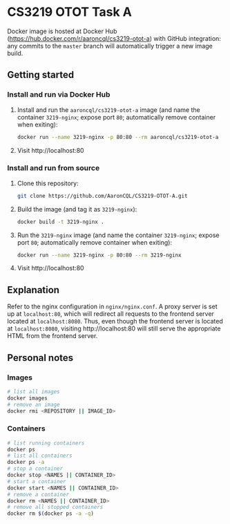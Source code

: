 # CS3219 OTOT Task A

Docker image is hosted at Docker Hub (https://hub.docker.com/r/aaroncql/cs3219-otot-a) with GitHub integration: any commits to the `master` branch will automatically trigger a new image build.


## Getting started

### Install and run via Docker Hub

1. Install and run the `aaroncql/cs3219-otot-a` image (and name the container `3219-nginx`; expose port `80`; automatically remove container when exiting):
    ```sh
    docker run --name 3219-nginx -p 80:80 --rm aaroncql/cs3219-otot-a
    ```
2. Visit http://localhost:80
   
### Install and run from source

1. Clone this repository:
    ```sh
    git clone https://github.com/AaronCQL/CS3219-OTOT-A.git
    ```
2. Build the image (and tag it as `3219-nginx`):
    ```sh
    docker build -t 3219-nginx .
    ```
3. Run the `3219-nginx` image (and name the container `3219-nginx`; expose port `80`; automatically remove container when exiting):
    ```sh
    docker run --name 3219-nginx -p 80:80 --rm 3219-nginx
    ```
4. Visit http://localhost:80

## Explanation

Refer to the nginx configuration in `nginx/nginx.conf`. A proxy server is set up at `localhost:80`, which will redirect all requests to the frontend server located at `localhost:8080`. Thus, even though the frontend server is located at `localhost:8080`, visiting http://localhost:80 will still serve the appropriate HTML from the frontend server.

## Personal notes

### Images

```sh
# list all images
docker images
# remove an image
docker rmi <REPOSITORY || IMAGE_ID>
```

### Containers

```sh
# list running containers
docker ps
# list all containers
docker ps -a
# stop a container
docker stop <NAMES || CONTAINER_ID>
# start a container
docker start <NAMES || CONTAINER_ID>
# remove a container
docker rm <NAMES || CONTAINER_ID>
# remove all stopped containers
docker rm $(docker ps -a -q)
```
